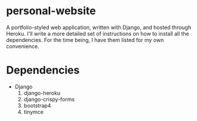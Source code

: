 # personal-website
A portfolio-styled web application, written with Django, and hosted through Heroku. I'll write a more detailed set of instructions on how to install all the dependencies. For the time being, I have them listed for my own convenience.

# Dependencies 

* Django
  1. django-heroku
  2. django-crispy-forms
  3. bootstrap4 
  4. tinymce
